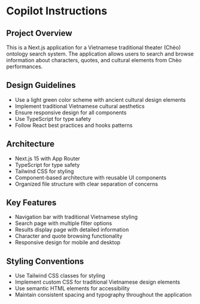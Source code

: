 # Copilot Instructions

<!-- Use this file to provide workspace-specific custom instructions to Copilot. For more details, visit https://code.visualstudio.com/docs/copilot/copilot-customization#_use-a-githubcopilotinstructionsmd-file -->

## Project Overview
This is a Next.js application for a Vietnamese traditional theater (Chèo) ontology search system. The application allows users to search and browse information about characters, quotes, and cultural elements from Chèo performances.

## Design Guidelines
- Use a light green color scheme with ancient cultural design elements
- Implement traditional Vietnamese cultural aesthetics
- Ensure responsive design for all components
- Use TypeScript for type safety
- Follow React best practices and hooks patterns

## Architecture
- Next.js 15 with App Router
- TypeScript for type safety
- Tailwind CSS for styling
- Component-based architecture with reusable UI components
- Organized file structure with clear separation of concerns

## Key Features
- Navigation bar with traditional Vietnamese styling
- Search page with multiple filter options
- Results display page with detailed information
- Character and quote browsing functionality
- Responsive design for mobile and desktop

## Styling Conventions
- Use Tailwind CSS classes for styling
- Implement custom CSS for traditional Vietnamese design elements
- Use semantic HTML elements for accessibility
- Maintain consistent spacing and typography throughout the application
